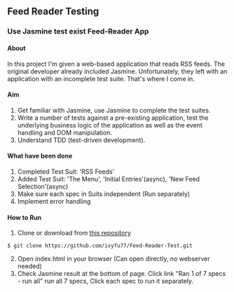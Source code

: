 ## Feed Reader Testing
### Use Jasmine test exist Feed-Reader App

#### About
In this project I'm given a web-based application that reads RSS feeds. The original developer already included Jasmine. Unfortunately, they left with an application with an incomplete test suite. That's where I come in.

#### Aim
1. Get familiar with Jasmine, use Jasmine to complete the test suites.
2. Write a number of tests against a pre-existing application, test the underlying business logic of the application as well as the event handling and DOM manipulation.
3. Understand TDD (test-driven development).

#### What have been done

1. Completed Test Suit: 'RSS Feeds'
2. Added Test Suit: 'The Menu', 'Initial Entries'(async), 'New Feed Selection'(async)
3. Make sure each spec in Suits independent (Run separately)
4. Implement error handling


#### How to Run

1. Clone or download from [this repository](https://github.com/ivyfu77/my_favorite_restaurant.git) 

`$ git clone https://github.com/ivyfu77/Feed-Reader-Test.git`

2. Open index.html in your browser (Can open directly, no webserver needed)
3. Check Jasmine result at the bottom of page. Click link "Ran 1 of 7 specs - run all" run all 7 specs, Click each spec to run it separately.




